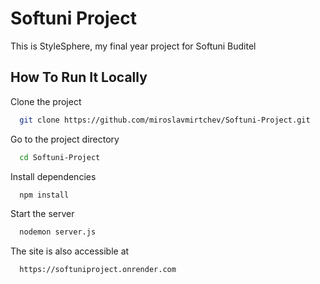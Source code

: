 
# Softuni Project

This is StyleSphere, my final year project for Softuni Buditel


## How To Run It Locally

Clone the project

```bash
  git clone https://github.com/miroslavmirtchev/Softuni-Project.git
```

Go to the project directory

```bash
  cd Softuni-Project
```

Install dependencies

```bash
  npm install
```

Start the server

```bash
  nodemon server.js
```

The site is also accessible at
```bash
  https://softuniproject.onrender.com
```


